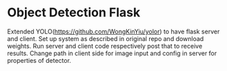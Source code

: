 # Object Detection Flask

Extended YOLO(https://github.com/WongKinYiu/yolor) to have flask server and client. Set up system as described in original repo and download weights. Run server and client code respectively post that to receive results. Change path in client side for image input and config in server for properties of detector.
